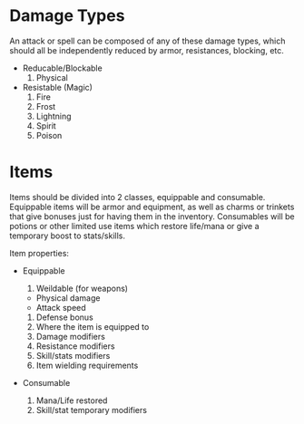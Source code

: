 # Damage Types #

An attack or spell can be composed of any of these damage types, which should all be independently reduced by armor, resistances, blocking, etc.

  * Reducable/Blockable
    1. Physical
  * Resistable (Magic)
    1. Fire
    1. Frost
    1. Lightning
    1. Spirit
    1. Poison

# Items #

Items should be divided into 2 classes, equippable and consumable. Equippable items will be armor and equipment, as well as charms or trinkets that give bonuses just for having them in the inventory. Consumables will be potions or other limited use items which restore life/mana or give a temporary boost to stats/skills.

Item properties:

  * Equippable
    1. Weildable (for weapons)
      * Physical damage
      * Attack speed
    1. Defense bonus
    1. Where the item is equipped to
    1. Damage modifiers
    1. Resistance modifiers
    1. Skill/stats modifiers
    1. Item wielding requirements

  * Consumable
    1. Mana/Life restored
    1. Skill/stat temporary modifiers